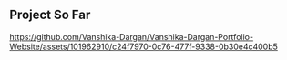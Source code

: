 ## Project So Far

https://github.com/Vanshika-Dargan/Vanshika-Dargan-Portfolio-Website/assets/101962910/c24f7970-0c76-477f-9338-0b30e4c400b5

